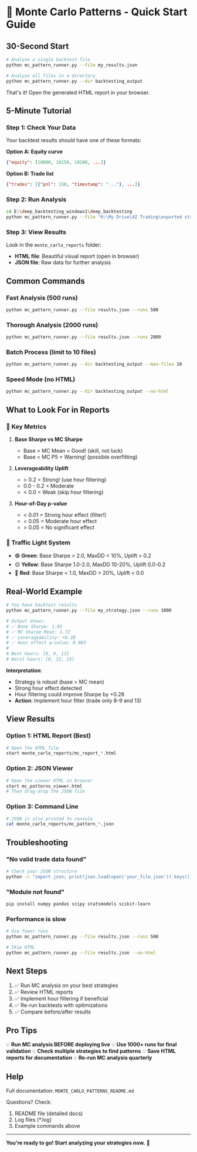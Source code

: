 # 🎲 Monte Carlo Patterns - Quick Start Guide

## 30-Second Start

```bash
# Analyze a single backtest file
python mc_pattern_runner.py --file my_results.json

# Analyze all files in a directory
python mc_pattern_runner.py --dir backtesting_output
```

That's it! Open the generated HTML report in your browser.

## 5-Minute Tutorial

### Step 1: Check Your Data

Your backtest results should have one of these formats:

**Option A: Equity curve**
```json
{"equity": [10000, 10150, 10200, ...]}
```

**Option B: Trade list**
```json
{"trades": [{"pnl": 150, "timestamp": "..."}, ...]}
```

### Step 2: Run Analysis

```bash
cd E:\deep_backtesting_windows1\deep_backtesting
python mc_pattern_runner.py --file "H:\My Drive\AI Trading\exported strategies\final_correct_20251004_144957\all_results.json"
```

### Step 3: View Results

Look in the `monte_carlo_reports` folder:
- **HTML file**: Beautiful visual report (open in browser)
- **JSON file**: Raw data for further analysis

## Common Commands

### Fast Analysis (500 runs)
```bash
python mc_pattern_runner.py --file results.json --runs 500
```

### Thorough Analysis (2000 runs)
```bash
python mc_pattern_runner.py --file results.json --runs 2000
```

### Batch Process (limit to 10 files)
```bash
python mc_pattern_runner.py --dir backtesting_output --max-files 10
```

### Speed Mode (no HTML)
```bash
python mc_pattern_runner.py --dir backtesting_output --no-html
```

## What to Look For in Reports

### 🎯 Key Metrics

1. **Base Sharpe vs MC Sharpe**
   - Base > MC Mean = Good! (skill, not luck)
   - Base < MC P5 = Warning! (possible overfitting)

2. **Leverageability Uplift**
   - \> 0.2 = Strong! (use hour filtering)
   - 0.0 - 0.2 = Moderate
   - < 0.0 = Weak (skip hour filtering)

3. **Hour-of-Day p-value**
   - < 0.01 = Strong hour effect (filter!)
   - < 0.05 = Moderate hour effect
   - \> 0.05 = No significant effect

### 🚦 Traffic Light System

- 🟢 **Green**: Base Sharpe > 2.0, MaxDD < 10%, Uplift > 0.2
- 🟡 **Yellow**: Base Sharpe 1.0-2.0, MaxDD 10-20%, Uplift 0.0-0.2
- 🔴 **Red**: Base Sharpe < 1.0, MaxDD > 20%, Uplift < 0.0

## Real-World Example

```bash
# You have backtest results
python mc_pattern_runner.py --file my_strategy.json --runs 1000

# Output shows:
# ✅ Base Sharpe: 1.85
# ✅ MC Sharpe Mean: 1.72
# ✅ Leverageability: +0.28
# ✅ Hour effect p-value: 0.003
# 
# Best hours: [8, 9, 13]
# Worst hours: [0, 22, 23]
```

**Interpretation**: 
- Strategy is robust (base > MC mean)
- Strong hour effect detected
- Hour filtering could improve Sharpe by +0.28
- **Action**: Implement hour filter (trade only 8-9 and 13)

## View Results

### Option 1: HTML Report (Best)
```bash
# Open the HTML file
start monte_carlo_reports/mc_report_*.html
```

### Option 2: JSON Viewer
```bash
# Open the viewer HTML in browser
start mc_patterns_viewer.html
# Then drag-drop the JSON file
```

### Option 3: Command Line
```bash
# JSON is also printed to console
cat monte_carlo_reports/mc_pattern_*.json
```

## Troubleshooting

### "No valid trade data found"
```bash
# Check your JSON structure
python -c "import json; print(json.load(open('your_file.json')).keys())"
```

### "Module not found"
```bash
pip install numpy pandas scipy statsmodels scikit-learn
```

### Performance is slow
```bash
# Use fewer runs
python mc_pattern_runner.py --file results.json --runs 500

# Skip HTML
python mc_pattern_runner.py --file results.json --no-html
```

## Next Steps

1. ✅ Run MC analysis on your best strategies
2. ✅ Review HTML reports
3. ✅ Implement hour filtering if beneficial
4. ✅ Re-run backtests with optimizations
5. ✅ Compare before/after results

## Pro Tips

💡 **Run MC analysis BEFORE deploying live**
💡 **Use 1000+ runs for final validation**
💡 **Check multiple strategies to find patterns**
💡 **Save HTML reports for documentation**
💡 **Re-run MC analysis quarterly**

## Help

Full documentation: `MONTE_CARLO_PATTERNS_README.md`

Questions? Check:
1. README file (detailed docs)
2. Log files (*.log)
3. Example commands above

---

**You're ready to go! Start analyzing your strategies now.** 🚀




